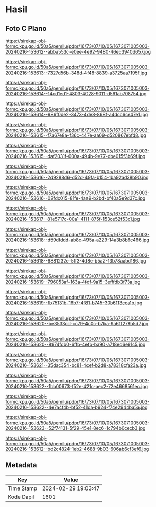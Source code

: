 # Hasil

## Foto C Plano

https://sirekap-obj-formc.kpu.go.id/50a5/pemilu/pdpr/16/73/07/10/05/1673071005003-20240216-153612--abba553c-e0ee-4e92-9480-46ec3940d657.jpg

https://sirekap-obj-formc.kpu.go.id/50a5/pemilu/pdpr/16/73/07/10/05/1673071005003-20240216-153613--7327d56b-348d-4f48-8839-a3725aa7195f.jpg

https://sirekap-obj-formc.kpu.go.id/50a5/pemilu/pdpr/16/73/07/10/05/1673071005003-20240216-153614--14cd1ed1-4803-4028-9011-d561ab708754.jpg

https://sirekap-obj-formc.kpu.go.id/50a5/pemilu/pdpr/16/73/07/10/05/1673071005003-20240216-153614--986f0de2-3473-4de8-868f-a4dcc6ce47e1.jpg

https://sirekap-obj-formc.kpu.go.id/50a5/pemilu/pdpr/16/73/07/10/05/1673071005003-20240216-153615--f7a67e8a-f36c-447e-aa09-d520867ebfd8.jpg

https://sirekap-obj-formc.kpu.go.id/50a5/pemilu/pdpr/16/73/07/10/05/1673071005003-20240216-153615--daf2031f-000a-494b-9e77-dbe015f3b69f.jpg

https://sirekap-obj-formc.kpu.go.id/50a5/pemilu/pdpr/16/73/07/10/05/1673071005003-20240216-153616--2d9288d6-d52d-49fa-b154-1ba92ad38b90.jpg

https://sirekap-obj-formc.kpu.go.id/50a5/pemilu/pdpr/16/73/07/10/05/1673071005003-20240216-153616--02fdc015-81fe-4aa9-b2bd-bf40a5e9d37c.jpg

https://sirekap-obj-formc.kpu.go.id/50a5/pemilu/pdpr/16/73/07/10/05/1673071005003-20240216-153617--81e5717c-00a1-4111-875f-153ce52f53c1.jpg

https://sirekap-obj-formc.kpu.go.id/50a5/pemilu/pdpr/16/73/07/10/05/1673071005003-20240216-153618--d59dfddd-ab8c-495a-a229-14a3b8b6c466.jpg

https://sirekap-obj-formc.kpu.go.id/50a5/pemilu/pdpr/16/73/07/10/05/1673071005003-20240216-153618--6881232e-5ff3-4d8e-b5a2-13b78aabd186.jpg

https://sirekap-obj-formc.kpu.go.id/50a5/pemilu/pdpr/16/73/07/10/05/1673071005003-20240216-153619--796053af-163a-4fdf-9a15-3efffdb3f73a.jpg

https://sirekap-obj-formc.kpu.go.id/50a5/pemilu/pdpr/16/73/07/10/05/1673071005003-20240216-153619--fb75131b-16b7-4f81-b745-30b6113cca1b.jpg

https://sirekap-obj-formc.kpu.go.id/50a5/pemilu/pdpr/16/73/07/10/05/1673071005003-20240216-153620--be3533cd-cc79-4c0c-b7ba-9a61f278b5d7.jpg

https://sirekap-obj-formc.kpu.go.id/50a5/pemilu/pdpr/16/73/07/10/05/1673071005003-20240216-153620--8974fdb0-6ffb-4efb-ba90-a718ed6e91c5.jpg

https://sirekap-obj-formc.kpu.go.id/50a5/pemilu/pdpr/16/73/07/10/05/1673071005003-20240216-153621--35dac354-bc81-4cef-b2d8-a78318cfa23a.jpg

https://sirekap-obj-formc.kpu.go.id/50a5/pemilu/pdpr/16/73/07/10/05/1673071005003-20240216-153622--1bb00673-f52e-421c-aec2-72e4668561ec.jpg

https://sirekap-obj-formc.kpu.go.id/50a5/pemilu/pdpr/16/73/07/10/05/1673071005003-20240216-153622--4e7a4f4b-bf52-41da-b924-f74e2944ba5a.jpg

https://sirekap-obj-formc.kpu.go.id/50a5/pemilu/pdpr/16/73/07/10/05/1673071005003-20240216-153623--52f74131-5f29-45e1-8ec6-1c794b0cecb3.jpg

https://sirekap-obj-formc.kpu.go.id/50a5/pemilu/pdpr/16/73/07/10/05/1673071005003-20240216-153612--bd2c4824-1eb2-4688-9b03-606ab6cf3ef6.jpg


## Metadata

| Key        | Value               |
| ---------- | ------------------- |
| Time Stamp | 2024-02-29 19:03:47 |
| Kode Dapil | 1601                |



